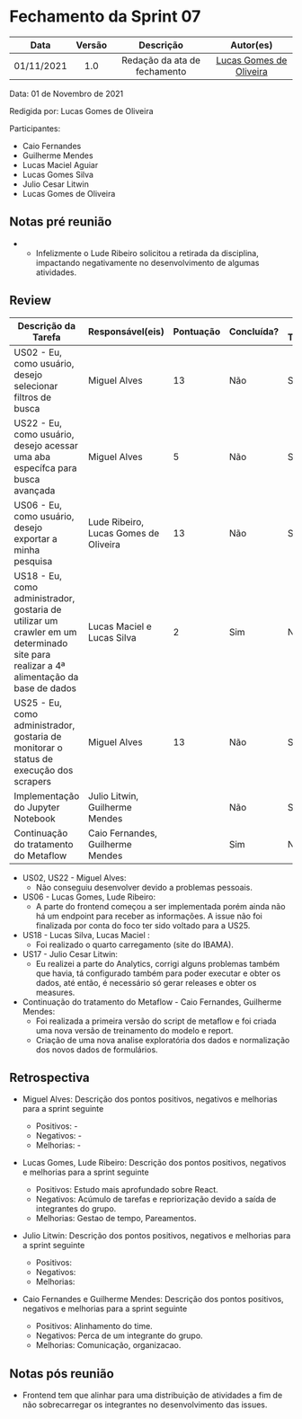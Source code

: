 # Fechamento da Sprint 07

|    Data    | Versão |          Descrição           |                 Autor(es)                  |
| :--------: | :----: | :--------------------------: | :----------------------------------------: |
| 01/11/2021 |  1.0   | Redação da ata de fechamento | [Lucas Gomes de Oliveira](https://github.com/LGomees) |

Data: 01 de Novembro de 2021

Redigida por: Lucas Gomes de Oliveira

Participantes: 
* Caio Fernandes
* Guilherme Mendes
* Lucas Maciel Aguiar
* Lucas Gomes Silva 
* Julio Cesar Litwin
* Lucas Gomes de Oliveira


## Notas pré reunião

* - Infelizmente o Lude Ribeiro solicitou a retirada da disciplina, impactando negativamente no desenvolvimento de algumas atividades.

## Review

| Descrição da Tarefa | Responsável(eis) | Pontuação | Concluída? | Débito Técnico? |
| ------------------- | ---------------- | --------- | ------- | -------- |
| US02 - Eu, como usuário, desejo selecionar filtros de busca | Miguel Alves | 13 | Não | Sim |
| US22 - Eu, como usuário, desejo acessar uma aba específca para busca avançada | Miguel Alves | 5 | Não | Sim |
| US06 - Eu, como usuário, desejo exportar a minha pesquisa | Lude Ribeiro, Lucas Gomes de Oliveira | 13 | Não | Sim |
| US18 - Eu, como administrador, gostaria de utilizar um crawler em um determinado site para realizar a 4ª alimentação da base de dados | Lucas Maciel e Lucas Silva | 2 | Sim |  Não |
| US25 - Eu, como administrador, gostaria de monitorar o status de execução dos scrapers | Miguel Alves | 13 | Não | Sim |
| Implementação do Jupyter Notebook | Julio Litwin, Guilherme Mendes | | Não | Sim |
| Continuação do tratamento do Metaflow | Caio Fernandes, Guilherme Mendes|  | Sim  | Não |

* US02, US22 - Miguel Alves:
  * Não conseguiu desenvolver devido a problemas pessoais.
* US06 - Lucas Gomes, Lude Ribeiro:
  * A parte do frontend começou a ser implementada porém ainda não há um endpoint para receber as informações. A issue não foi finalizada por conta do foco ter sido voltado para a US25.
* US18 - Lucas Silva, Lucas Maciel :
  * Foi realizado o quarto carregamento (site do IBAMA).
* US17 - Julio Cesar Litwin:
  * Eu realizei a parte do Analytics, corrigi alguns problemas também que havia, tá configurado também para poder executar e obter os dados, até então, é necessário só gerar releases e obter os measures.
* Continuação do tratamento do Metaflow - Caio Fernandes, Guilherme Mendes:
    * Foi realizada a primeira versão do script de metaflow e foi criada uma nova versão de treinamento do modelo e report. 
    * Criação de uma nova analise exploratória dos dados e normalização dos novos dados de formulários.


## Retrospectiva

* Miguel Alves: Descrição dos pontos positivos, negativos e melhorias para a sprint seguinte
    * Positivos: -
    * Negativos: -
    * Melhorias: -

* Lucas Gomes, Lude Ribeiro: Descrição dos pontos positivos, negativos e melhorias para a sprint seguinte
    * Positivos: Estudo mais aprofundado sobre React.
    * Negativos: Acúmulo de tarefas e repriorização devido a saída de integrantes do grupo.
    * Melhorias: Gestao de tempo, Pareamentos.

* Julio Litwin: Descrição dos pontos positivos, negativos e melhorias para a sprint seguinte
    * Positivos: 
    * Negativos: 
    * Melhorias: 

* Caio Fernandes e Guilherme Mendes: Descrição dos pontos positivos, negativos e melhorias para a sprint seguinte
    * Positivos: Alinhamento do time.
    * Negativos: Perca de um integrante do grupo.
    * Melhorias: Comunicação, organizacao.

## Notas pós reunião

* Frontend tem que alinhar para uma distribuição de atividades a fim de não sobrecarregar os integrantes no desenvolvimento das issues.
